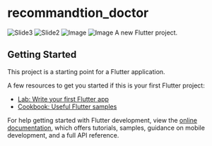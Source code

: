 # recommandtion_doctor
![Slide3](https://github.com/user-attachments/assets/cd0c6e07-909a-4716-8aa5-f21bc03c9f0d)
![Slide2](https://github.com/user-attachments/assets/ca12185d-ed7c-4b6c-9b94-360c8627a96e)
![Image](https://github.com/user-attachments/assets/319a2778-fed3-4559-a1bb-a66d8a3515a4)
![Image](https://github.com/user-attachments/assets/f95e48af-40da-4547-9220-89dd314b5e20)
A new Flutter project.

## Getting Started

This project is a starting point for a Flutter application.

A few resources to get you started if this is your first Flutter project:

- [Lab: Write your first Flutter app](https://docs.flutter.dev/get-started/codelab)
- [Cookbook: Useful Flutter samples](https://docs.flutter.dev/cookbook)

For help getting started with Flutter development, view the
[online documentation](https://docs.flutter.dev/), which offers tutorials,
samples, guidance on mobile development, and a full API reference.
